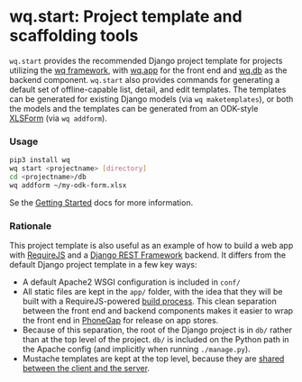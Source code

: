 wq.start: Project template and scaffolding tools
================================

`wq.start` provides the recommended Django project template for projects utilizing the [wq framework], with [wq.app] for the front end and [wq.db] as the backend component.  `wq.start` also provides commands for generating a default set of offline-capable list, detail, and edit templates.  The templates can be generated for existing Django models (via `wq maketemplates`), or both the models and the templates can be generated from an ODK-style [XLSForm](http://xlsform.org) (via `wq addform`).

### Usage

```sh
pip3 install wq
wq start <projectname> [directory]
cd <projectname>/db
wq addform ~/my-odk-form.xlsx
```

Se the [Getting Started] docs for more information.

### Rationale

This project template is also useful as an example of how to build a web app with [RequireJS] and a [Django REST Framework] backend.  It differs from the default Django project template in a few key ways:

 * A default Apache2 WSGI configuration is included in `conf/`
 * All static files are kept in the `app/` folder, with the idea that they will be built with a RequireJS-powered [build process].  This clean separation between the front end and backend components makes it easier to wrap the front end in [PhoneGap] for release on app stores.
 * Because of this separation, the root of the Django project is in `db/` rather than at the top level of the project.  `db/` is included on the Python path in the Apache config (and implicitly when running `./manage.py`).
 * Mustache templates are kept at the top level, because they are [shared between the client and the server](http://wq.io/docs/templates).

[wq framework]: http://wq.io/
[wq.app]: http://wq.io/wq.app
[wq.db]: http://wq.io/wq.db
[Getting Started]: https://wq.io/docs/setup
[RequireJS]: http://requirejs.org
[Django REST Framework]: http://www.django-rest-framework.org
[build process]: http://wq.io/docs/build
[PhoneGap]: http://phonegap.com
